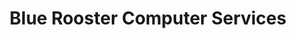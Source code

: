 ---
title: "Blue Rooster Computer Services"
url: /waterville/blue-rooster-computer-services/
shop: Computer
---
